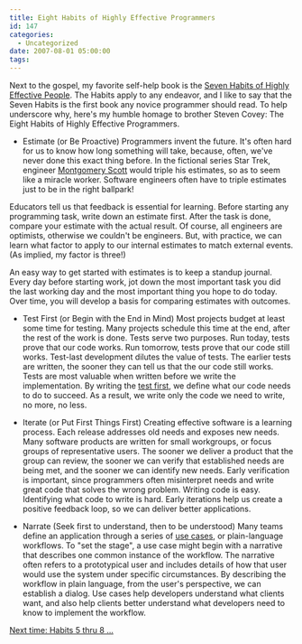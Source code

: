 ```yaml
---
title: Eight Habits of Highly Effective Programmers
id: 147
categories:
  - Uncategorized
date: 2007-08-01 05:00:00
tags:
---
```


Next to the gospel, my favorite self-help book is the [Seven Habits of Highly Effective People](http://www.leaderu.com/cl-institute/habits/habtoc.html). The Habits apply to any endeavor, and I like to say that the Seven Habits is the first book any novice programmer should read. To help underscore why, here's my humble homage to brother Steven Covey: The Eight Habits of Highly Effective Programmers.

*   Estimate (or Be Proactive)
Programmers invent the future. It's often hard for us to know how long something will take, because, often, we've never done this exact thing before. In the fictional series Star Trek, engineer [Montgomery Scott](http://en.wikipedia.org/wiki/Montgomery_Scott) would triple his estimates, so as to seem like a miracle worker. Software engineers often have to triple estimates just to be in the right ballpark!

Educators tell us that feedback is essential for learning. Before starting any programming task, write down an estimate first. After the task is done, compare your estimate with the actual result. Of course, all engineers are optimists, otherwise we couldn't be engineers. But, with practice, we can learn what factor to apply to our internal estimates to match external events. (As implied, my factor is three!)

An easy way to get started with estimates is to keep a standup journal. Every day before starting work, jot down the most important task you did the last working day and the most important thing you hope to do today. Over time, you will develop a basis for comparing estimates with outcomes.

*   Test First (or Begin with the End in Mind)
Most projects budget at least some time for testing. Many projects schedule this time at the end, after the rest of the work is done. Tests serve two purposes. Run today, tests prove that our code works. Run tomorrow, tests prove that our code still works. Test-last development dilutes the value of tests. The earlier tests are written, the sooner they can tell us that the our code still works. Tests are most valuable when written before we write the implementation. By writing the [test first](http://www.amazon.com/exec/obidos/tg/detail/-/0321146530/husteddotcom-20), we define what our code needs to do to succeed. As a result, we write only the code we need to write, no more, no less.

*   Iterate (or Put First Things First)
Creating effective software is a learning process. Each release addresses old needs and exposes new needs. Many software products are written for small workgroups, or focus groups of representative users. The sooner we deliver a product that the group can review, the sooner we can verify that established needs are being met, and the sooner we can identify new needs. Early verification is important, since programmers often misinterpret needs and write great code that solves the wrong problem. Writing code is easy. Identifying what code to write is hard. Early iterations help us create a positive feedback loop, so we can deliver better applications.

*   Narrate (Seek first to understand, then to be understood)
Many teams define an application through a series of [use cases](http://strutsuniversity.org/Use+Cases), or plain-language workflows. To "set the stage", a use case might begin with a narrative that describes one common instance of the workflow. The narrative often refers to a prototypical user and includes details of how that user would use the system under specific circumstances. By describing the workflow in plain language, from the user's perspective, we can establish a dialog. Use cases help developers understand what clients want, and also help clients better understand what developers need to know to implement the workflow.

[Next time: Habits 5 thru 8 ...](http://www.jroller.com/TedHusted/entry/habits2)